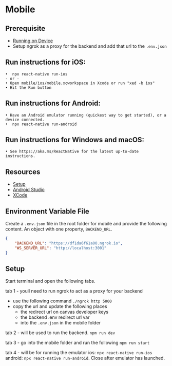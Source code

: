 # Mobile

## Prerequisite

- [Running on Device](https://reactnative.dev/docs/running-on-device)
- Setup ngrok as a proxy for the backend and add that url to the `.env.json`

## Run instructions for iOS:

    •  npx react-native run-ios
    - or -
    • Open mobile/ios/mobile.xcworkspace in Xcode or run "xed -b ios"
    • Hit the Run button

## Run instructions for Android:

    • Have an Android emulator running (quickest way to get started), or a device connected.
    •  npx react-native run-android

## Run instructions for Windows and macOS:

    • See https://aka.ms/ReactNative for the latest up-to-date instructions.

## Resources

- [Setup](https://reactnative.dev/docs/typescript)
- [Android Studio](https://developer.android.com/studio)
- [XCode](https://apps.apple.com/us/app/xcode/id497799835?mt=12)

## Environment Variable File

Create a `.env.json` file in the root folder for mobile and provide the
following content. An object with one property, `BACKEND_URL`.

```json
{
	"BACKEND_URL": "https://df1da6f61a00.ngrok.io",
	"WS_SERVER_URL": "http://localhost:3001"
}
```

## Setup

Start terminal and open the following tabs.

tab 1 - youll need to run ngrok to act as a proxy for your backend

- use the following command `./ngrok http 5000`
- copy the url and update the following places
  - the redirect url on canvas developer keys
  - the backend .env redirect url var
  - into the `.env.json` in the mobile folder

tab 2 - will be used to run the backend. `npm run dev`

tab 3 - go into the mobile folder and run the following `npm run start`

tab 4 - will be for running the emulator ios: `npx react-native run-ios`
android: `npx react-native run-android`. Close after emulator has launched.
